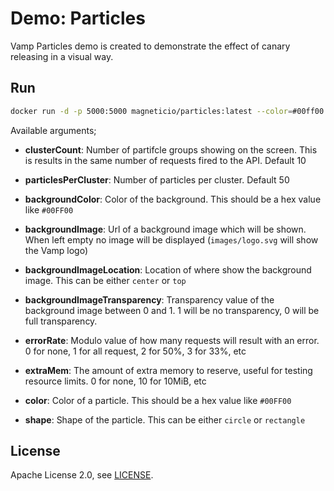 # Demo: Particles

Vamp Particles demo is created to demonstrate the effect of canary releasing in a visual way.

## Run

```sh
docker run -d -p 5000:5000 magneticio/particles:latest --color=#00ff00 --errorRate=2
```

Available arguments;

- **clusterCount**: Number of partifcle groups showing on the screen. This is results in the same number of requests fired to the API. Default 10
- **particlesPerCluster**: Number of particles per cluster. Default 50
- **backgroundColor**: Color of the background. This should be a hex value like `#00FF00`
- **backgroundImage**: Url of a background image which will be shown. When left empty no image will be displayed (`images/logo.svg` will show the Vamp logo)
- **backgroundImageLocation**: Location of where show the background image. This can be either `center` or `top`
- **backgroundImageTransparency**: Transparency value of the background image between 0 and 1. 1 will be no transparency, 0 will be full transparency.
- **errorRate**: Modulo value of how many requests will result with an error. 0 for none, 1 for all request, 2 for 50%, 3 for 33%, etc
- **extraMem**: The amount of extra memory to reserve, useful for testing resource limits. 0 for none, 10 for 10MiB, etc

- **color**: Color of a particle. This should be a hex value like `#00FF00`
- **shape**: Shape of the particle. This can be either `circle` or `rectangle`

## License

Apache License 2.0, see [LICENSE](LICENSE).
